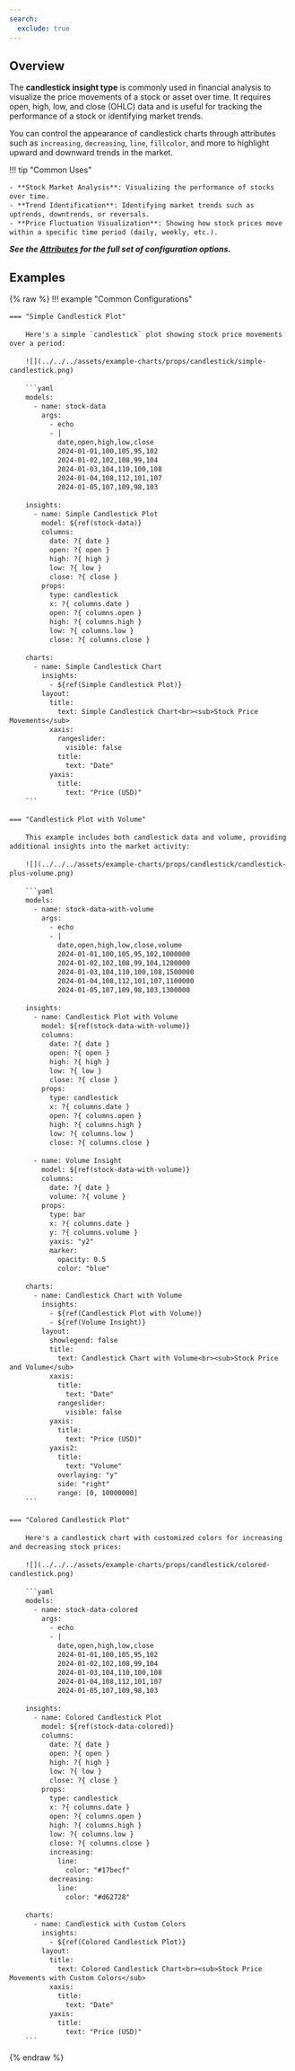 ```yaml
---
search:
  exclude: true
---
```


<!--start-->

## Overview

The **candlestick insight type** is commonly used in financial analysis to visualize the price movements of a stock or asset over time. It requires open, high, low, and close (OHLC) data and is useful for tracking the performance of a stock or identifying market trends.

You can control the appearance of candlestick charts through attributes such as `increasing`, `decreasing`, `line`, `fillcolor`, and more to highlight upward and downward trends in the market.

!!! tip "Common Uses"

    - **Stock Market Analysis**: Visualizing the performance of stocks over time.
    - **Trend Identification**: Identifying market trends such as uptrends, downtrends, or reversals.
    - **Price Fluctuation Visualization**: Showing how stock prices move within a specific time period (daily, weekly, etc.).

_**See the [Attributes](../../configuration/Insight/Props/Candlestick/#attributes) for the full set of configuration options.**_

## Examples

{% raw %}
!!! example "Common Configurations"

    === "Simple Candlestick Plot"

        Here's a simple `candlestick` plot showing stock price movements over a period:

        ![](../../../assets/example-charts/props/candlestick/simple-candlestick.png)

        ```yaml
        models:
          - name: stock-data
            args:
              - echo
              - |
                date,open,high,low,close
                2024-01-01,100,105,95,102
                2024-01-02,102,108,99,104
                2024-01-03,104,110,100,108
                2024-01-04,108,112,101,107
                2024-01-05,107,109,98,103

        insights:
          - name: Simple Candlestick Plot
            model: ${ref(stock-data)}
            columns:
              date: ?{ date }
              open: ?{ open }
              high: ?{ high }
              low: ?{ low }
              close: ?{ close }
            props:
              type: candlestick
              x: ?{ columns.date }
              open: ?{ columns.open }
              high: ?{ columns.high }
              low: ?{ columns.low }
              close: ?{ columns.close }

        charts:
          - name: Simple Candlestick Chart
            insights:
              - ${ref(Simple Candlestick Plot)}
            layout:
              title:
                text: Simple Candlestick Chart<br><sub>Stock Price Movements</sub>
              xaxis:
                rangeslider:
                  visible: false
                title:
                  text: "Date"
              yaxis:
                title:
                  text: "Price (USD)"
        ```

    === "Candlestick Plot with Volume"

        This example includes both candlestick data and volume, providing additional insights into the market activity:

        ![](../../../assets/example-charts/props/candlestick/candlestick-plus-volume.png)

        ```yaml
        models:
          - name: stock-data-with-volume
            args:
              - echo
              - |
                date,open,high,low,close,volume
                2024-01-01,100,105,95,102,1000000
                2024-01-02,102,108,99,104,1200000
                2024-01-03,104,110,100,108,1500000
                2024-01-04,108,112,101,107,1100000
                2024-01-05,107,109,98,103,1300000

        insights:
          - name: Candlestick Plot with Volume
            model: ${ref(stock-data-with-volume)}
            columns:
              date: ?{ date }
              open: ?{ open }
              high: ?{ high }
              low: ?{ low }
              close: ?{ close }
            props:
              type: candlestick
              x: ?{ columns.date }
              open: ?{ columns.open }
              high: ?{ columns.high }
              low: ?{ columns.low }
              close: ?{ columns.close }

          - name: Volume Insight
            model: ${ref(stock-data-with-volume)}
            columns:
              date: ?{ date }
              volume: ?{ volume }
            props:
              type: bar
              x: ?{ columns.date }
              y: ?{ columns.volume }
              yaxis: "y2"
              marker:
                opacity: 0.5
                color: "blue"

        charts:
          - name: Candlestick Chart with Volume
            insights:
              - ${ref(Candlestick Plot with Volume)}
              - ${ref(Volume Insight)}
            layout:
              showlegend: false
              title:
                text: Candlestick Chart with Volume<br><sub>Stock Price and Volume</sub>
              xaxis:
                title:
                  text: "Date"
                rangeslider:
                  visible: false
              yaxis:
                title:
                  text: "Price (USD)"
              yaxis2:
                title:
                  text: "Volume"
                overlaying: "y"
                side: "right"
                range: [0, 10000000]
        ```

    === "Colored Candlestick Plot"

        Here's a candlestick chart with customized colors for increasing and decreasing stock prices:

        ![](../../../assets/example-charts/props/candlestick/colored-candlestick.png)

        ```yaml
        models:
          - name: stock-data-colored
            args:
              - echo
              - |
                date,open,high,low,close
                2024-01-01,100,105,95,102
                2024-01-02,102,108,99,104
                2024-01-03,104,110,100,108
                2024-01-04,108,112,101,107
                2024-01-05,107,109,98,103

        insights:
          - name: Colored Candlestick Plot
            model: ${ref(stock-data-colored)}
            columns:
              date: ?{ date }
              open: ?{ open }
              high: ?{ high }
              low: ?{ low }
              close: ?{ close }
            props:
              type: candlestick
              x: ?{ columns.date }
              open: ?{ columns.open }
              high: ?{ columns.high }
              low: ?{ columns.low }
              close: ?{ columns.close }
              increasing:
                line:
                  color: "#17becf"
              decreasing:
                line:
                  color: "#d62728"

        charts:
          - name: Candlestick with Custom Colors
            insights:
              - ${ref(Colored Candlestick Plot)}
            layout:
              title:
                text: Colored Candlestick Chart<br><sub>Stock Price Movements with Custom Colors</sub>
              xaxis:
                title:
                  text: "Date"
              yaxis:
                title:
                  text: "Price (USD)"
        ```

{% endraw %}

<!--end-->
